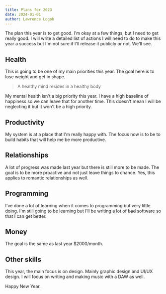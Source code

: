 ```yaml
---
title: Plans for 2023
date: 2024-01-01
author: Lawrence Logoh
---
```


The plan this year is to get good.
I'm okay at a few things, but I need to get really good.
I will write a detailed list of actions I will need to do to make this
year a success but I'm not sure if I'll release it publicly or not.
We'll see.

## Health
This is going to be one of my main priorities this year.
The goal here is to lose weight and get in shape.

>A healthy mind resides in a healthy body 

My mental health isn't a big priority this year.
I have a high baseline of happiness so we can leave that for
another time. 
This doesn't mean I will be neglecting it but it won't be a high priority.

## Productivity
My system is at a place that I'm really happy with. 
The focus now is to be to build habits that will help me be more
productive. 

## Relationships
A lot of progress was made last year but there is still more to be made.
The goal is to be more proactive and not just leave things to chance.
Yes, this applies to romantic relationships as well. 

## Programming
I've done a lot of learning when it comes to programming but very little
doing.
I'm still going to be learning but I'll be writing a lot of ~~bad~~
software so that I can get better.


## Money
The goal is the same as last year $2000/month.

## Other skills
This year, the main focus is on design. Mainly graphic design and UI/UX
design.
I will focus on writing and making music with a DAW as well.

Happy New Year.
